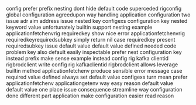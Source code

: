 config prefer prefix nesting dont hide default code superceded rigconfig global configuration agreedupon way handling application configuration two issue adr aim address issue nested key configexs configuration key nested keyword value unfortunately builtin support nesting example applicationfetchenvrig requiredkey show nice error applicationfetchenvrig requiredkeyrequiredsubkey simply return nil case requiredkey present requiredsubkey issue default value default value defined needed code problem key also default easily inspectable prefer nest configuration key instead prefix make sense example instead config rig kafka clientid rigbrodclient write config rig kafkaclientid rigbrodclient allows leverage builtin method applicationfetchenv produce sensible error message case required value defined always set default value configexs turn mean prefer applicationfetchenv applicationgetenv way easy reason default value default value one place issue consequence streamline way configuration done different part application make configuration easier read reason